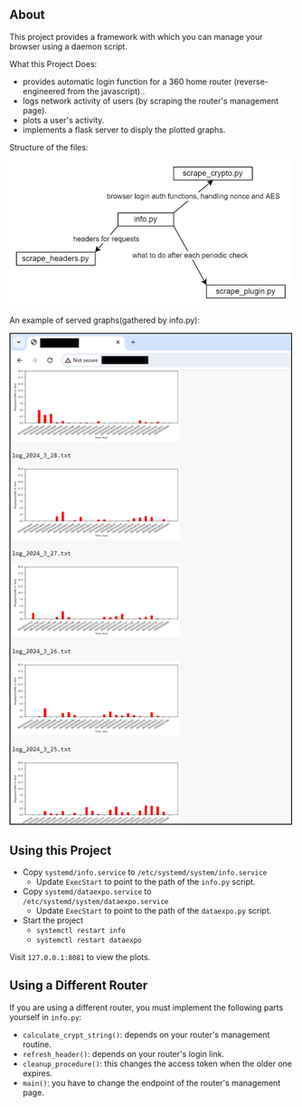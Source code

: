 ## About

This project provides a framework with which you can manage your browser using a daemon script.

What this Project Does:
- provides automatic login function for a 360 home router (reverse-engineered from the javascript)..
- logs network activity of users (by scraping the router's management page).
- plots a user's activity.
- implements a flask server to disply the plotted graphs.

Structure of the files:

<img src="https://github.com/mindcrunch4u/home_router_management/blob/main/about/about%20files.png" width="500">

An example of served graphs(gathered by info.py):

<img src="https://github.com/mindcrunch4u/home_router_management/blob/main/about/screenshot%20example.png" width="500">

## Using this Project

- Copy `systemd/info.service` to `/etc/systemd/system/info.service`
	- Update `ExecStart` to point to the path of the `info.py` script.
- Copy `systemd/dataexpo.service` to `/etc/systemd/system/dataexpo.service`
	- Update `ExecStart` to point to the path of the `dataexpo.py` script.
- Start the project
	- `systemctl restart info`
	- `systemctl restart dataexpo`

Visit `127.0.0.1:8081` to view the plots.

## Using a Different Router

If you are using a different router, you must implement the following parts yourself in `info.py`:
- `calculate_crypt_string()`: depends on your router's management routine.
- `refresh_header()`: depends on your router's login link.
- `cleanup_procedure()`: this changes the access token when the older one expires.
- `main()`: you have to change the endpoint of the router's management page.
